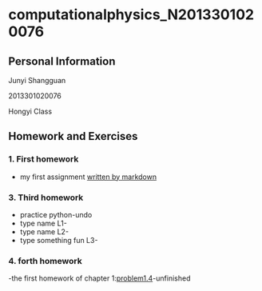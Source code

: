 # computationalphysics_N2013301020076
## Personal Information

Junyi Shangguan

2013301020076

Hongyi Class

## Homework and Exercises
### 1. First homework
- my first assignment [written by markdown](https://github.com/JunyiShangguan/computationalphysics_N2013301020076/blob/master/homework1.md)

### 3. Third homework
- practice python-undo
- type name L1-
- type name L2-
- type something fun L3-

### 4. forth homework
-the first homework of chapter 1:[problem1.4](https://github.com/JunyiShangguan/computationalphysics_N2013301020076/tree/master/chapter1_1.4)-unfinished
